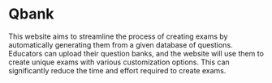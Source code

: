 # Qbank
This website aims to streamline the process of creating exams by automatically generating them from a given database of questions. Educators can upload their question banks, and the website will use them to create unique exams with various customization options. This can significantly reduce the time and effort required to create exams.

